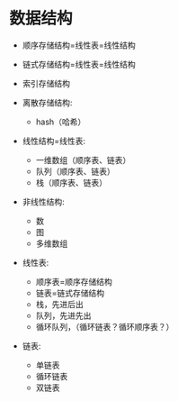 # 数据结构

- 顺序存储结构=线性表=线性结构
- 链式存储结构=线性表=线性结构
- 索引存储结构
  

- 离散存储结构:
  - hash（哈希）
- 线性结构=线性表:
  - 一维数组（顺序表、链表）
  - 队列（顺序表、链表）
  - 栈（顺序表、链表）
- 非线性结构:
  - 数
  - 图
  - 多维数组
- 线性表:
  - 顺序表=顺序存储结构
  - 链表=链式存储结构
  - 栈，先进后出
  - 队列，先进先出
  - 循环队列，（循环链表？循环顺序表？）
- 链表:
  - 单链表
  - 循环链表
  - 双链表
